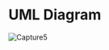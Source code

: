# UML Diagram  

![Capture5](https://user-images.githubusercontent.com/80679363/114756131-0e827880-9d78-11eb-91eb-0ffd63d5efba.PNG)
